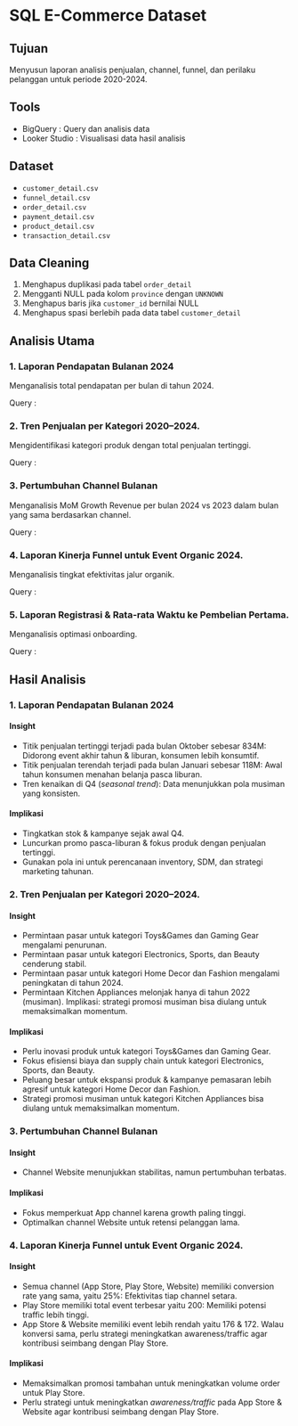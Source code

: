 # SQL E-Commerce Dataset

## Tujuan 
Menyusun laporan analisis penjualan, channel, funnel, dan perilaku pelanggan untuk periode 2020-2024.

## Tools 
- BigQuery : Query dan analisis data
- Looker Studio : Visualisasi data hasil analisis

## Dataset
- `customer_detail.csv`
- `funnel_detail.csv`
- `order_detail.csv`
- `payment_detail.csv`
- `product_detail.csv`
- `transaction_detail.csv`

## Data Cleaning
1. Menghapus duplikasi pada tabel `order_detail`
2. Mengganti NULL pada kolom `province` dengan `UNKNOWN`
3. Menghapus baris jika `customer_id` bernilai NULL
4. Menghapus spasi berlebih pada data tabel `customer_detail`

## Analisis Utama
### 1. Laporan Pendapatan Bulanan 2024
Menganalisis total pendapatan per bulan di tahun 2024.

Query : 

### 2. Tren Penjualan per Kategori 2020–2024.
Mengidentifikasi kategori produk dengan total penjualan tertinggi.

Query : 

### 3. Pertumbuhan Channel Bulanan 
Menganalisis MoM Growth Revenue per bulan 2024 vs 2023 dalam bulan yang sama berdasarkan channel.

Query :

### 4. Laporan Kinerja Funnel untuk Event Organic 2024.
Menganalisis tingkat efektivitas jalur organik. 

Query :

### 5. Laporan Registrasi & Rata-rata Waktu ke Pembelian Pertama.
Menganalisis optimasi onboarding.

Query : 

## Hasil Analisis
### 1. Laporan Pendapatan Bulanan 2024
#### Insight 
- Titik penjualan tertinggi terjadi pada bulan Oktober sebesar 834M: Didorong event akhir tahun & liburan, konsumen lebih konsumtif.
- Titik penjualan terendah terjadi pada bulan Januari sebesar 118M: Awal tahun konsumen menahan belanja pasca liburan.
- Tren kenaikan di Q4 (_seasonal trend_): Data menunjukkan pola musiman yang konsisten.
#### Implikasi
- Tingkatkan stok & kampanye sejak awal Q4.
- Luncurkan promo pasca-liburan & fokus produk dengan penjualan tertinggi.
- Gunakan pola ini untuk perencanaan inventory, SDM, dan strategi marketing tahunan.
  
### 2. Tren Penjualan per Kategori 2020–2024.
#### Insight
- Permintaan pasar untuk kategori Toys&Games dan Gaming Gear mengalami penurunan.
- Permintaan pasar untuk kategori Electronics, Sports, dan Beauty cenderung stabil.
- Permintaan pasar untuk kategori Home Decor dan Fashion mengalami peningkatan di tahun 2024.
- Permintaan Kitchen Appliances melonjak hanya di tahun 2022 (musiman). Implikasi: strategi promosi musiman bisa diulang untuk memaksimalkan momentum.
#### Implikasi 
- Perlu inovasi produk untuk kategori Toys&Games dan Gaming Gear.
- Fokus efisiensi biaya dan supply chain untuk kategori Electronics, Sports, dan Beauty.
- Peluang besar untuk ekspansi produk & kampanye pemasaran lebih agresif untuk kategori Home Decor dan Fashion.
- Strategi promosi musiman untuk kategori Kitchen Appliances bisa diulang untuk memaksimalkan momentum.
### 3. Pertumbuhan Channel Bulanan 
#### Insight
- Channel Website menunjukkan stabilitas, namun pertumbuhan terbatas.
#### Implikasi
- Fokus memperkuat App channel karena growth paling tinggi.
- Optimalkan channel Website untuk retensi pelanggan lama.
### 4. Laporan Kinerja Funnel untuk Event Organic 2024.
#### Insight
- Semua channel (App Store, Play Store, Website) memiliki conversion rate yang sama, yaitu 25%: Efektivitas tiap channel setara.
- Play Store memiliki total event terbesar yaitu 200: Memiliki potensi traffic lebih tinggi. 
- App Store & Website memiliki event lebih rendah yaitu 176 & 172. Walau konversi sama, perlu strategi meningkatkan awareness/traffic agar kontribusi seimbang dengan Play Store.
#### Implikasi
- Memaksimalkan promosi tambahan untuk meningkatkan volume order untuk Play Store.
- Perlu strategi untuk meningkatkan _awareness/traffic_ pada App Store & Website agar kontribusi seimbang dengan Play Store.
